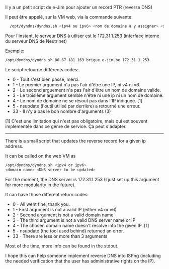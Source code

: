
Il y a un petit script de e-Jim pour ajouter un record PTR (reverse DNS)

Il peut être appelé, sur la VM web, via la commande suivante:
```bash
  /opt/dyndns/dyndns.sh <ipv4 ou ipv6> <nom de domaine à y assigner> <serveur DNS à updater>
```
Pour l'instant, le serveur DNS à utliser est le 172.31.1.253 (interface interne du serveur DNS de Neutrinet)

Exemple: 
```bash
/opt/dyndns/dyndns.sh 80.67.181.163 brique.e-jim.be 172.31.1.253
```

Le script retourne différents codes:


- 0 - Tout s'est bien passé, merci.
- 1 - Le premier argument n'a pas l'air d'être une IP, ni v4 ni v6.
- 2 - Le second arguement n'a pas l'air d'être un nom de domaine valide.
- 3 - Le troisième argument semble n'être ni une ip ni un nom de domaine.
- 4 - Le nom de domaine ne se résout pas dans l'IP indiquée. [1]
- 5 - nsupdate (l'outil utilisé par derrière) a retourné une erreur. 
- 33 - Il n'y a pas le bon nombre d'arguments (3)

[1] C'est une limitation qui n'est pas obligatoire, mais qui est souvent implementée dans ce genre de service. Ça peut s'adapter.

--------------------


There is a small script that
updates the reverse record for a given ip address.

It can be called on the web VM as 
```bash
/opt/dyndns/dyndns.sh <ipv4 or ipv6>
<domain name> <DNS server to be updated>
```
For the moment, the DNS server is 172.31.1.253 (I just set up this
argument for more modularity in the future).

It can have those different return codes:

- 0 - All went fine, thank you.
- 1 - First argument is not a valid IP (either v4 or v6)
- 2 - Second argument is not a valid domain name
- 3 - The third argument is not a valid DNS server name or IP
- 4 - The chosen domain name doesn't resolve into the given IP.  [1]
- 5 - nsupdate (the tool used behind) returned an error.
- 33 - There are less or more than 3 arguments

Most of the time, more info can be found in the stdout.


I hope this can help someone implement reverse DNS into ISPng (including
the needed verification that the user has administrative rights on the IP).

